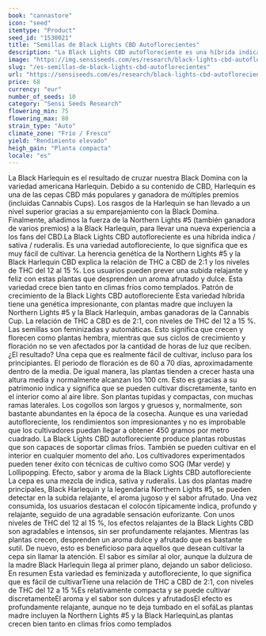 ```yaml
---
book: "cannastore"
icon: "seed"
itemtype: "Product"
seed_id: "1530021"
title: "Semillas de Black Lights CBD Autoflorecientes"
description: "La Black Lights CBD autofloreciente es una híbrida indica / sativa. La relación THC/CBD es 2:1 y el efecto es relajante y euforizante a la vez."
image: "https://img.sensiseeds.com/es/research/black-lights-cbd-autoflorecientes-image.png"
slug: "/es-semillas-de-black-lights-cbd-autoflorecientes"
url: "https://sensiseeds.com/es/research/black-lights-cbd-autoflorecientes?a_aid=cannastore"
price: 68
currency: "eur"
number_of_seeds: 10
category: "Sensi Seeds Research"
flowering_min: 75
flowering_max: 80
strain_type: "Auto"
climate_zone: "Frío / Fresco"
yield: "Rendimiento elevado"
heigh_gain: "Planta compacta"
locale: "es"
---
```

La Black Harlequin es el resultado de cruzar nuestra Black Domina con la variedad americana Harlequin. Debido a su contenido de CBD, Harlequin es una de las cepas CBD más populares y ganadora de múltiples premios (incluidas Cannabis Cups). Los rasgos de la Harlequin se han llevado a un nivel superior gracias a su emparejamiento con la Black Domina. Finalmente, añadimos la fuerza de la Northern Lights #5 (también ganadora de varios premios) a la Black Harlequin, para llevar una nueva experiencia a los fans del CBD.La Black Lights CBD autofloreciente es una híbrida indica / sativa / ruderalis. Es una variedad autofloreciente, lo que significa que es muy fácil de cultivar. La herencia genética de la Northern Lights #5 y la Black Harlequin CBD explica la relación de THC a CBD de 2:1 y los niveles de THC del 12 al 15 %. Los usuarios pueden prever una subida relajante y feliz con estas plantas que desprenden un aroma afrutado y dulce. Esta variedad crece bien tanto en climas fríos como templados. Patrón de crecimiento de la Black Lights CBD autofloreciente Esta variedad híbrida tiene una genética impresionante, con plantas madre que incluyen la Northern Lights #5 y la Black Harlequin, ambas ganadoras de la Cannabis Cup. La relación de THC a CBD es de 2:1, con niveles de THC del 12 a 15 %. Las semillas son feminizadas y automáticas. Esto significa que crecen y florecen como plantas hembra, mientras que sus ciclos de crecimiento y floración no se ven afectados por la cantidad de horas de luz que reciben. ¿El resultado? Una cepa que es realmente fácil de cultivar, incluso para los principiantes. El periodo de floración es de 60 a 70 días, aproximadamente dentro de la media. De igual manera, las plantas tienden a crecer hasta una altura media y normalmente alcanzan los 100 cm. Esto es gracias a su patrimonio indica y significa que se pueden cultivar discretamente, tanto en el interior como al aire libre. Son plantas tupidas y compactas, con muchas ramas laterales. Los cogollos son largos y gruesos y, normalmente, son bastante abundantes en la época de la cosecha. Aunque es una variedad autofloreciente, los rendimientos son impresionantes y no es improbable que los cultivadores puedan llegar a obtener 450 gramos por metro cuadrado. La Black Lights CBD autofloreciente produce plantas robustas que son capaces de soportar climas fríos. También se pueden cultivar en el interior en cualquier momento del año. Los cultivadores experimentados pueden tener éxito con técnicas de cultivo como SOG (Mar verde) y Lollipopping. Efecto, sabor y aroma de la Black Lights CBD autofloreciente La cepa es una mezcla de indica, sativa y ruderalis. Las dos plantas madre principales, Black Harlequin y la legendaria Northern Lights #5, se pueden detectar en la subida relajante, el aroma jugoso y el sabor afrutado. Una vez consumida, los usuarios destacan el colocón típicamente indica, profundo y relajante, seguido de una agradable sensación euforizante. Con unos niveles de THC del 12 al 15 %, los efectos relajantes de la Black Lights CBD son agradables e intensos, sin ser profundamente relajantes. Mientras las plantas crecen, desprenden un aroma dulce y afrutado que es bastante sutil. De nuevo, esto es beneficioso para aquellos que desean cultivar la cepa sin llamar la atención. El sabor es similar al olor, aunque la dulzura de la madre Black Harlequin llega al primer plano, dejando un sabor delicioso. En resumen Esta variedad es feminizada y autofloreciente, lo que significa que es fácil de cultivarTiene una relación de THC a CBD de 2:1, con niveles de THC del 12 a 15 %Es relativamente compacta y se puede cultivar discretamenteEl aroma y el sabor son dulces y afrutadosEl efecto es profundamente relajante, aunque no te deja tumbado en el sofáLas plantas madre incluyen la Northern Lights #5 y la Black HarlequinLas plantas crecen bien tanto en climas fríos como templados
